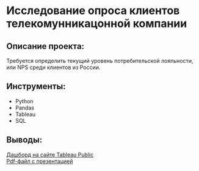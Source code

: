 # Исследование опроса клиентов телекомунникацонной компании

## Описание проекта:
Требуется определить текущий уровень потребительской лояльности, или NPS среди клиентов из России.

## Инструменты:
- Python
- Pandas
- Tableau
- SQL

## Выводы:
[Дашборд на сайте Tableau Public](https://public.tableau.com/views/sbproject2_2/sheet11?:language=en-US&publish=yes&:display_count=n&:origin=viz_share_link)\
[Pdf-файл с презентацией](https://disk.yandex.ru/i/ElEQHCWBOPzdgA)
